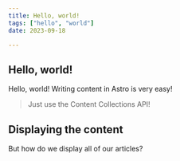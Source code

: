 ```yaml
---
title: Hello, world!
tags: ["hello", "world"]
date: 2023-09-18

---
```


## Hello, world!

Hello, world! Writing content in Astro is very easy!

> Just use the Content Collections API!

## Displaying the content

But how do we display all of our articles?